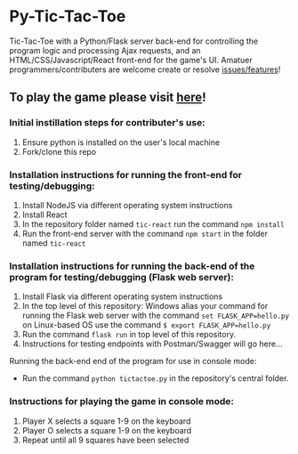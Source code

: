 # Py-Tic-Tac-Toe #
Tic-Tac-Toe with a Python/Flask server back-end for controlling the program logic and processing Ajax requests, and an HTML/CSS/Javascript/React front-end for the game's UI. Amatuer programmers/contributers are welcome create or resolve [issues/features](https://github.com/bmdvpanga/tictactoe/issues)!

## To play the game please visit [here](https://www.cool-free-games.com/tic-tac-toe)! ##

### Initial instillation steps for contributer's use: ###
1) Ensure python is installed on the user's local machine
2) Fork/clone this repo

### Installation instructions for running the front-end for testing/debugging: ###

1) Install NodeJS via different operating system instructions
2) Install React 
3) In the repository folder named ```tic-react``` run the command ```npm install```
4) Run the front-end server with the command ```npm start``` in the folder named ```tic-react```

### Installation instructions for running the back-end of the program for testing/debugging (Flask web server): ###

1) Install Flask via different operating system instructions
2) In the top level of this repository: Windows alias your command for running the Flask web server with the command ```set FLASK_APP=hello.py``` on Linux-based OS use the command ```$ export FLASK_APP=hello.py```
3) Run the command ```flask run``` in top level of this repository.
4) Instructions for testing endpoints with Postman/Swagger will go here...

Running the back-end end of the program for use in console mode:

* Run the command ```python tictactoe.py``` in the repository's central folder.

### Instructions for playing the game in console mode: ###
1) Player X selects a square 1-9 on the keyboard
2) Player O selects a square 1-9 on the keyboard
3) Repeat until all 9 squares have been selected
